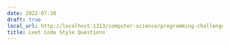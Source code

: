```yaml
---
date: 2022-07-30
draft: true
local_url: http://localhost:1313/computer-science/programming-challenges/leet-code-and-others/
title: Leet Code Style Questions
---
```

